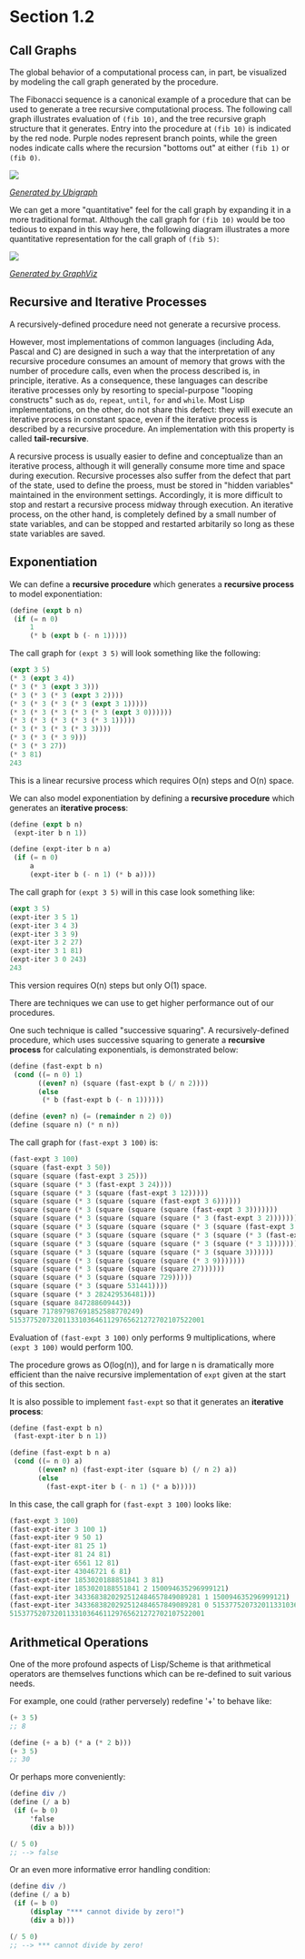 Section 1.2
=========== 

Call Graphs
-----------

The global behavior of a computational process can, in part, be visualized by modeling the call graph generated by the procedure. 

The Fibonacci sequence is a canonical example of a procedure that can be used to generate a tree recursive computational process. The following call graph illustrates evaluation of `(fib 10)`, and the tree recursive graph structure that it generates. Entry into the procedure at `(fib 10)` is indicated by the red node. Purple nodes represent branch points, while the green nodes indicate calls where the recursion "bottoms out" at either `(fib 1)` or `(fib 0)`.

[![](http://farm7.static.flickr.com/6037/5906890656_7acd67125e.jpg)](http://farm7.static.flickr.com/6037/5906890656_7acd67125e.jpg)

[*Generated by Ubigraph*](http://ubietylab.net/ubigraph/)

We can get a more "quantitative" feel for the call graph by expanding it in a more traditional format. Although the call graph for `(fib 10)` would be too tedious to expand in this way here, the following diagram illustrates a more quantitative representation for the call graph of `(fib 5)`:

[![](http://farm6.static.flickr.com/5151/5909855256_588deed1a1.jpg)](http://farm6.static.flickr.com/5151/5909855256_588deed1a1.jpg)

[*Generated by GraphViz*](http://www.graphviz.org/)

Recursive and Iterative Processes
--------------------------------- 

A recursively-defined procedure need not generate a recursive process.

However, most implementations of common languages (including Ada, Pascal and C) are designed in such a way that the interpretation of any recursive procedure consumes an amount of memory that grows with the number of procedure calls, even when the process described is, in principle, iterative. As a consequence, these languages can describe iterative processes only by resorting to special-purpose "looping constructs" such as `do`, `repeat`, `until`, `for` and `while`. Most Lisp implementations, on the other, do not share this defect: they will execute an iterative process in constant space, even if the iterative process is described by a recursive procedure. An implementation with this property is called **tail-recursive**.

A recursive process is usually easier to define and conceptualize than an iterative process, although it will generally consume more time and space during execution. Recursive processes also suffer from the defect that part of the state, used to define the proess, must be stored in "hidden variables" maintained in the environment settings. Accordingly, it is more difficult to stop and restart a recursive process midway through execution. An iterative process, on the other hand, is completely defined by a small number of state variables, and can be stopped and restarted arbitarily so long as these state variables are saved.

Exponentiation
-------------- 

We can define a **recursive procedure** which generates a **recursive process** to model exponentiation:

```scheme
(define (expt b n)
 (if (= n 0)
     1
     (* b (expt b (- n 1)))))
```

The call graph for `(expt 3 5)` will look something like the following:

```scheme
(expt 3 5)
(* 3 (expt 3 4))
(* 3 (* 3 (expt 3 3)))
(* 3 (* 3 (* 3 (expt 3 2))))
(* 3 (* 3 (* 3 (* 3 (expt 3 1)))))
(* 3 (* 3 (* 3 (* 3 (* 3 (expt 3 0))))))
(* 3 (* 3 (* 3 (* 3 (* 3 1)))))
(* 3 (* 3 (* 3 (* 3 3))))
(* 3 (* 3 (* 3 9)))
(* 3 (* 3 27))
(* 3 81)
243
```

This is a linear recursive process which requires O(n) steps and O(n) space.

We can also model exponentiation by defining a **recursive procedure** which generates an **iterative process**:

```scheme
(define (expt b n)
 (expt-iter b n 1))

(define (expt-iter b n a)
 (if (= n 0)
     a
     (expt-iter b (- n 1) (* b a))))
```

The call graph for `(expt 3 5)` will in this case look something like:

```scheme
(expt 3 5)
(expt-iter 3 5 1)
(expt-iter 3 4 3)
(expt-iter 3 3 9)
(expt-iter 3 2 27)
(expt-iter 3 1 81)
(expt-iter 3 0 243)
243
```

This version requires O(n) steps but only O(1) space.

There are techniques we can use to get higher performance out of our procedures. 

One such technique is called "successive squaring". A recursively-defined procedure, which uses successive squaring to generate a **recursive process** for calculating exponentials, is demonstrated below:

```scheme
(define (fast-expt b n)
 (cond ((= n 0) 1)
       ((even? n) (square (fast-expt b (/ n 2))))
       (else 
        (* b (fast-expt b (- n 1))))))

(define (even? n) (= (remainder n 2) 0))
(define (square n) (* n n))
```

The call graph for `(fast-expt 3 100)` is:

```scheme
(fast-expt 3 100)
(square (fast-expt 3 50))
(square (square (fast-expt 3 25)))
(square (square (* 3 (fast-expt 3 24))))
(square (square (* 3 (square (fast-expt 3 12)))))
(square (square (* 3 (square (square (fast-expt 3 6))))))
(square (square (* 3 (square (square (square (fast-expt 3 3)))))))
(square (square (* 3 (square (square (square (* 3 (fast-expt 3 2))))))))
(square (square (* 3 (square (square (square (* 3 (square (fast-expt 3 1)))))))))
(square (square (* 3 (square (square (square (* 3 (square (* 3 (fast-expt 3 0))))))))))
(square (square (* 3 (square (square (square (* 3 (square (* 3 1)))))))))
(square (square (* 3 (square (square (square (* 3 (square 3))))))
(square (square (* 3 (square (square (square (* 3 9)))))))
(square (square (* 3 (square (square (square 27))))))
(square (square (* 3 (square (square 729)))))
(square (square (* 3 (square 531441))))
(square (square (* 3 282429536481)))
(square (square 847288609443))
(square 717897987691852588770249)
515377520732011331036461129765621272702107522001
```

Evaluation of `(fast-expt 3 100)` only performs 9 multiplications, where `(expt 3 100)` would perform 100. 

The procedure grows as O(log(n)), and for large n is dramatically more efficient than the naive recursive implementation of `expt` given at the start of this section.

It is also possible to implement `fast-expt` so that it generates an **iterative process**:

```scheme
(define (fast-expt b n)
 (fast-expt-iter b n 1))

(define (fast-expt b n a)
 (cond ((= n 0) a)
       ((even? n) (fast-expt-iter (square b) (/ n 2) a))
       (else
         (fast-expt-iter b (- n 1) (* a b)))))
```

In this case, the call graph for `(fast-expt 3 100)` looks like:

```scheme
(fast-expt 3 100)
(fast-expt-iter 3 100 1)
(fast-expt-iter 9 50 1)
(fast-expt-iter 81 25 1)
(fast-expt-iter 81 24 81)
(fast-expt-iter 6561 12 81)
(fast-expt-iter 43046721 6 81)
(fast-expt-iter 1853020188851841 3 81)
(fast-expt-iter 1853020188551841 2 150094635296999121)
(fast-expt-iter 3433683820292512484657849089281 1 150094635296999121)
(fast-expt-iter 3433683820292512484657849089281 0 515377520732011331036461129765621272702107522001)
515377520732011331036461129765621272702107522001
```

Arithmetical Operations
----------------------- 

One of the more profound aspects of Lisp/Scheme is that arithmetical operators are themselves functions which can be re-defined to suit various needs.

For example, one could (rather perversely) redefine '+' to behave like:

```scheme
(+ 3 5)
;; 8

(define (+ a b) (* a (* 2 b)))
(+ 3 5)
;; 30
```

Or perhaps more conveniently:

```scheme
(define div /)
(define (/ a b)
 (if (= b 0)
     'false
     (div a b)))

(/ 5 0)
;; --> false
```

Or an even more informative error handling condition:

```scheme
(define div /)
(define (/ a b)
 (if (= b 0)
     (display "*** cannot divide by zero!")
     (div a b)))

(/ 5 0)
;; --> *** cannot divide by zero!
```
